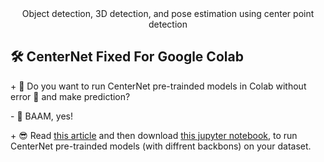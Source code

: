 <div align=center> Object detection, 3D detection, and pose estimation using center point detection </div>

## 🛠 CenterNet Fixed For Google Colab 

\+ 🤔  Do you want to run CenterNet pre-trainded models in Colab without error 🐞 and make prediction?

\- 🤯 BAAM, yes!

\+ 😎 Read [this article]() and then download [this jupyter notebook](), to run CenterNet pre-trainded models (with diffrent backbons) on your dataset.

